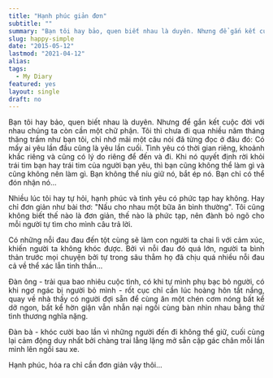 ```yaml
---
title: "Hạnh phúc giản đơn"
subtitle: ""
summary: "Bạn tôi hay bảo, quen biết nhau là duyên. Nhưng để gắn kết cuộc đời với nhau chúng ta còn cần một chữ phận. Tôi thì chưa đi qua nhiều năm tháng thăng trầm như bạn tôi..."
slug: happy-simple
date: "2015-05-12"
lastmod: "2021-04-12"
alias:
tags:
  - My Diary
featured: yes
layout: single
draft: no
---
```


<p style = "text-align: justify">Bạn tôi hay bảo, quen biết nhau là duyên. Nhưng để gắn kết cuộc đời với nhau chúng ta còn cần một chữ phận. Tôi thì chưa đi qua nhiều năm tháng thăng trầm như bạn tôi, chỉ nhớ mãi một câu nói đã từng đọc ở đâu đó: Có mấy ai yêu lần đầu cũng là yêu lần cuối. Tình yêu có thời gian riêng, khoảnh khắc riêng và cũng có lý do riêng để đến và đi. Khi nó quyết định rời khỏi trái tim bạn hay trái tim của người bạn yêu, thì bạn cũng không thể làm gì và cũng không nên làm gì. Bạn không thể níu giữ nó, bắt ép nó. Bạn chỉ có thể đón nhận nó…</p>

<p style = "text-align: justify">Nhiều lúc tôi hay tự hỏi, hạnh phúc và tình yêu có phức tạp hay không. Hay chỉ đơn giản như bài thơ: "Nấu cho nhau một bữa ăn bình thường". Tôi cũng không biết thế nào là đơn giản, thế nào là phức tạp, nên đành bỏ ngõ cho mỗi người tự tìm cho mình câu trả lời.</p>

<p style = "text-align: justify">Có những nỗi đau đau đến tột cùng sẽ làm con người ta chai lì với cảm xúc, khiến người ta không khóc được. Bởi vì nỗi đau đó quá lớn, người ta bình thản trước mọi chuyện bởi tự trong sâu thẳm họ đã chịu quá nhiều nỗi đau cả về thể xác lẫn tinh thần…</p>

<p style = "text-align: justify">Đàn ông - trải qua bao nhiêu cuộc tình, có khi tự mình phụ bạc bỏ người, có khi ngơ ngác bị người bỏ mình - rốt cục chỉ cần lúc hoàng hôn tắt nắng, quay về nhà thấy có người đợi sẵn để cùng ăn một chén cơm nóng bất kể dở ngon, bất kể hờn giận vẫn nhẫn nại ngồi cùng bàn nhìn nhau bằng thứ tình thương nghĩa nặng.</p>

<p style = "text-align: justify">Đàn bà - khóc cười bao lần vì những người đến đi không thể giữ, cuối cùng lại cảm động duy nhất bởi chàng trai lẳng lặng mở sẵn cặp gác chân mỗi lần mình lên ngồi sau xe.</p>

<p style = "text-align: justify">Hạnh phúc, hóa ra chỉ cần đơn giản vậy thôi…</p>
